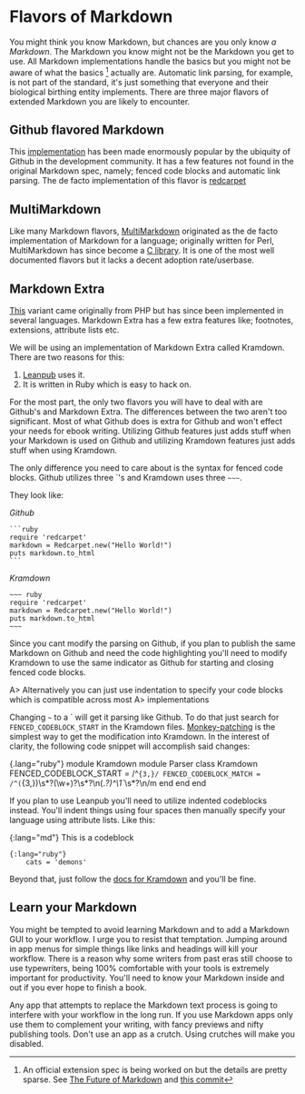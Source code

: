 # Flavors of Markdown

You might think you know Markdown, but chances are you only know _a Markdown_. The Markdown you know might not be the
Markdown you get to use. All Markdown implementations handle the basics but you might not be aware of what the basics
[^MarkdownExtensionsSpec] actually are. Automatic link parsing, for example, is not part of the standard, it's just
something that everyone and their biological birthing entity implements. There are three major flavors of extended
Markdown you are likely to encounter.

[^MarkdownExtensionsSpec]:  
    An official extension spec is being worked on but the details are pretty sparse. See 
    [The Future of Markdown](http://www.codinghorror.com/blog/2012/10/the-future-of-markdown.html) 
    and [this commit](https://github.com/vmg/sundown/commit/37728fb2d7137ff7c37d0a474cb827a8d6d846d8)

## Github flavored Markdown 

This [implementation](http://github.github.com/github-flavored-markdown) has been made enormously popular by the ubiquity of Github in the development community. It
has a few features not found in the original Markdown spec, namely; fenced code blocks and automatic link parsing. The
de facto implementation of this flavor is [redcarpet](https://github.com/vmg/redcarpet)

## MultiMarkdown

Like many Markdown flavors, [MultiMarkdown](http://fletcherpenney.net/multimarkdown) originated as the de facto implementation of Markdown for a
language; originally written for Perl, MultiMarkdown has since become a [C library](https://github.com/jgm/peg-markdown). It is one of the 
most well documented flavors but it lacks a decent adoption rate/userbase.

## Markdown Extra

[This](http://michelf.ca/projects/php-markdown/extra) variant came originally from PHP but has since been implemented
in several languages. Markdown Extra has a few extra features like; footnotes, extensions, attribute lists etc.

We will be using an implementation of Markdown Extra called Kramdown. There are two reasons for this:

1. [Leanpub](https://leanpub.com) uses it.
2. It is written in Ruby which is easy to hack on.

For the most part, the only two flavors you will have to deal with are Github's and Markdown Extra. The differences
between the two aren't too significant. Most of what Github does is extra for Github and won't effect your needs for
ebook writing. Utilizing Github features just adds stuff when your Markdown is used on Github and utilizing Kramdown
features just adds stuff when using Kramdown.

The only difference you need to care about is the syntax for fenced code blocks. Github utilizes three \`'s and Kramdown uses
three `~~~`.

They look like:

*Github*

    ```ruby
    require 'redcarpet'
    markdown = Redcarpet.new("Hello World!")
    puts markdown.to_html
    ```

*Kramdown*

    ~~~ ruby
    require 'redcarpet'
    markdown = Redcarpet.new("Hello World!")
    puts markdown.to_html
    ~~~

Since you cant modify the parsing on Github, if you plan to publish the same Markdown on Github and need the code
highlighting you'll need to modify Kramdown to use the same indicator as Github for starting and closing fenced code
blocks. 

A> Alternatively you can just use indentation to specify your code blocks which is compatible across most 
A> implementations

Changing `~` to a \` will get it parsing like Github. To do that just search for `FENCED_CODEBLOCK_START` in the
Kramdown files. [Monkey-patching](#monkeypatching) is the simplest way to get the modification into Kramdown. In the
interest of clarity, the following code snippet will accomplish said changes:

{.lang="ruby"}
    module Kramdown
      module Parser
        class Kramdown
          FENCED_CODEBLOCK_START = /^`{3,}/
          FENCED_CODEBLOCK_MATCH = /^(`{3,})\s*?(\w+)?\s*?\n(.*?)^\1`*\s*?\n/m
        end
      end
    end

If you plan to use Leanpub you'll need to utilize indented codeblocks instead. You'll indent things using four 
spaces then manually specify your language using attribute lists. Like this:

{:lang="md"}
    This is a codeblock

    {:lang="ruby"}
        cats = 'demons'

Beyond that, just follow the [docs for Kramdown](http://kramdown.rubyforge.org/quickref.html) and you'll be fine.

## Learn your Markdown

You might be tempted to avoid learning Markdown and to add a Markdown GUI to your workflow. I urge you to resist that
temptation. Jumping around in app menus for simple things like links and headings will kill your workflow. There is a
reason why some writers from past eras still choose to use typewriters, being 100% comfortable with your tools is
extremely important for productivity. You'll need to know your Markdown inside and out if you ever hope to finish a
book.

Any app that attempts to replace the Markdown text process is going to interfere with your workflow in the long run. If
you use Markdown apps only use them to complement your writing, with fancy previews and nifty publishing tools. Don't
use an app as a crutch. Using crutches will make you disabled.

